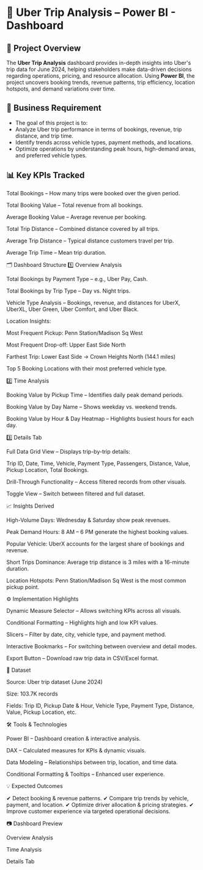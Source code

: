 # 🚖 Uber Trip Analysis – Power BI - Dashboard
## 📌 Project Overview
The **Uber Trip Analysis** dashboard provides in-depth insights into Uber's trip data for June 2024, helping stakeholders make data-driven decisions regarding operations, pricing, and resource allocation.
Using **Power BI**, the project uncovers booking trends, revenue patterns, trip efficiency, location hotspots, and demand variations over time.


## 🎯 Business Requirement
- The goal of this project is to:
- Analyze Uber trip performance in terms of bookings, revenue, trip distance, and trip time.
- Identify trends across vehicle types, payment methods, and locations.
- Optimize operations by understanding peak hours, high-demand areas, and preferred vehicle types.

## 📊 Key KPIs Tracked

Total Bookings – How many trips were booked over the given period.

Total Booking Value – Total revenue from all bookings.

Average Booking Value – Average revenue per booking.

Total Trip Distance – Combined distance covered by all trips.

Average Trip Distance – Typical distance customers travel per trip.

Average Trip Time – Mean trip duration.

🗂 Dashboard Structure
1️⃣ Overview Analysis

Total Bookings by Payment Type – e.g., Uber Pay, Cash.

Total Bookings by Trip Type – Day vs. Night trips.

Vehicle Type Analysis – Bookings, revenue, and distances for UberX, UberXL, Uber Green, Uber Comfort, and Uber Black.

Location Insights:

Most Frequent Pickup: Penn Station/Madison Sq West

Most Frequent Drop-off: Upper East Side North

Farthest Trip: Lower East Side → Crown Heights North (144.1 miles)

Top 5 Booking Locations with their most preferred vehicle type.

2️⃣ Time Analysis

Booking Value by Pickup Time – Identifies daily peak demand periods.

Booking Value by Day Name – Shows weekday vs. weekend trends.

Booking Value by Hour & Day Heatmap – Highlights busiest hours for each day.

3️⃣ Details Tab

Full Data Grid View – Displays trip-by-trip details:

Trip ID, Date, Time, Vehicle, Payment Type, Passengers, Distance, Value, Pickup Location, Total Bookings.

Drill-Through Functionality – Access filtered records from other visuals.

Toggle View – Switch between filtered and full dataset.

📈 Insights Derived

High-Volume Days: Wednesday & Saturday show peak revenues.

Peak Demand Hours: 8 AM – 6 PM generate the highest booking values.

Popular Vehicle: UberX accounts for the largest share of bookings and revenue.

Short Trips Dominance: Average trip distance is 3 miles with a 16-minute duration.

Location Hotspots: Penn Station/Madison Sq West is the most common pickup point.

⚙️ Implementation Highlights

Dynamic Measure Selector – Allows switching KPIs across all visuals.

Conditional Formatting – Highlights high and low KPI values.

Slicers – Filter by date, city, vehicle type, and payment method.

Interactive Bookmarks – For switching between overview and detail modes.

Export Button – Download raw trip data in CSV/Excel format.

📂 Dataset

Source: Uber trip dataset (June 2024)

Size: 103.7K records

Fields: Trip ID, Pickup Date & Hour, Vehicle Type, Payment Type, Distance, Value, Pickup Location, etc.

🛠 Tools & Technologies

Power BI – Dashboard creation & interactive analysis.

DAX – Calculated measures for KPIs & dynamic visuals.

Data Modeling – Relationships between trip, location, and time data.

Conditional Formatting & Tooltips – Enhanced user experience.



💡 Expected Outcomes

✔ Detect booking & revenue patterns.
✔ Compare trip trends by vehicle, payment, and location.
✔ Optimize driver allocation & pricing strategies.
✔ Improve customer experience via targeted operational decisions.

📷 Dashboard Preview

Overview Analysis


Time Analysis


Details Tab
